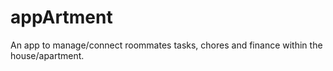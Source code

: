 # appArtment
An app to manage/connect roommates tasks, chores and finance within the house/apartment.
